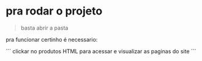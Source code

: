 # pra rodar o projeto 

> basta abrir a pasta

pra funcionar certinho é necessario:

´´´
clickar no produtos HTML para acessar e visualizar as paginas do site
´´´

